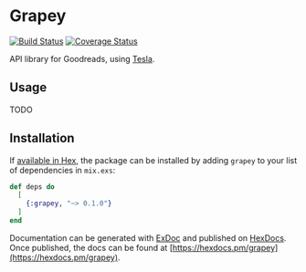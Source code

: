 # Grapey

[![Build Status](https://travis-ci.org/davemenninger/grapey.svg?branch=master)](https://travis-ci.org/davemenninger/grapey) [![Coverage Status](https://coveralls.io/repos/github/davemenninger/grapey/badge.svg?branch=master)](https://coveralls.io/github/davemenninger/grapey?branch=master)

API library for Goodreads, using [Tesla](https://github.com/teamon/tesla).

## Usage

TODO

## Installation

If [available in Hex](https://hex.pm/docs/publish), the package can be installed
by adding `grapey` to your list of dependencies in `mix.exs`:

```elixir
def deps do
  [
    {:grapey, "~> 0.1.0"}
  ]
end
```

Documentation can be generated with [ExDoc](https://github.com/elixir-lang/ex_doc)
and published on [HexDocs](https://hexdocs.pm). Once published, the docs can
be found at [https://hexdocs.pm/grapey](https://hexdocs.pm/grapey).


